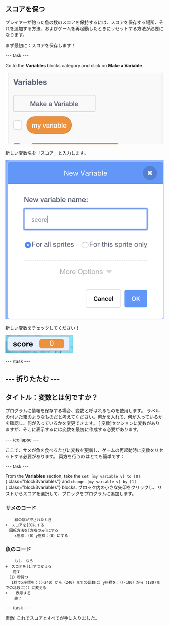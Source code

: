 ## スコアを保つ

プレイヤーが釣った魚の数のスコアを保持するには、スコアを保存する場所、それを追加する方法、およびゲームを再起動したときにリセットする方法が必要になります。

まず最初に：スコアを保存します！

\--- task \---

Go to the **Variables** blocks category and click on **Make a Variable**.

![](images/catch5.png)

新しい変数名を「スコア」と入力します。

![](images/catch6.png)

新しい変数をチェックしてください！

![変数スコアがステージに表示されます](images/scoreVariableStage.png)

\--- /task \---

## \--- 折りたたむ \---

## タイトル：変数とは何ですか？

プログラムに情報を保存する場合、変数と呼ばれるものを使用します。 ラベルの付いた箱のようなものだと考えてください。何かを入れて、何が入っているかを確認し、何が入っているかを変更できます。 [ 変数]セクションに変数がありますが、そこに表示するには変数を最初に作成する必要があります。

\--- /collapse \---

ここで、サメが魚を食べるたびに変数を更新し、ゲームの再起動時に変数をリセットする必要があります。 両方を行うのはとても簡単です：

\--- task \---

From the **Variables** section, take the `set [my variable v] to [0]`{:class="block3variables"} and `change [my variable v] by [1]`{:class="block3variables"} blocks. ブロック内の小さな矢印をクリックし、リストからスコアを選択して、ブロックをプログラムに追加します。

### サメのコード

```blocks3
    緑の旗が押されたとき
+　スコアを[0]にする
　回転方法を[左右のみ]にする
    x座標：（0）y座標：（0）にする
```

### 魚のコード

```blocks3
    もし　なら
+　スコアを[1]ずつ変える
　　隠す
　（1）秒待つ
　 1秒でx座標を：（（-240）から（240）までの乱数に）y座標を：（（-180）から（180)までの乱数に）））に変える
+　  表示する
    終了
```

\--- /task \---

素敵! これでスコアとすべてが手に入りました。